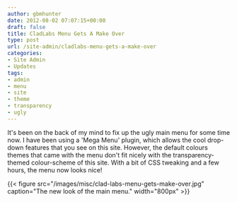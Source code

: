 ```yaml
---
author: gbmhunter
date: 2012-08-02 07:07:15+00:00
draft: false
title: CladLabs Menu Gets A Make Over
type: post
url: /site-admin/cladlabs-menu-gets-a-make-over
categories:
- Site Admin
- Updates
tags:
- admin
- menu
- site
- theme
- transparency
- ugly
---
```


It's been on the back of my mind to fix up the ugly main menu for some time now. I have been using a 'Mega Menu' plugin, which allows the cool drop-down features that you see on this site. However, the default colours themes that came with the menu don't fit nicely with the transparency-themed colour-scheme of this site. With a bit of CSS tweaking and a few hours, the menu now looks nice!



{{< figure src="/images/misc/clad-labs-menu-gets-make-over.jpg" caption="The new look of the main menu."  width="800px" >}}
